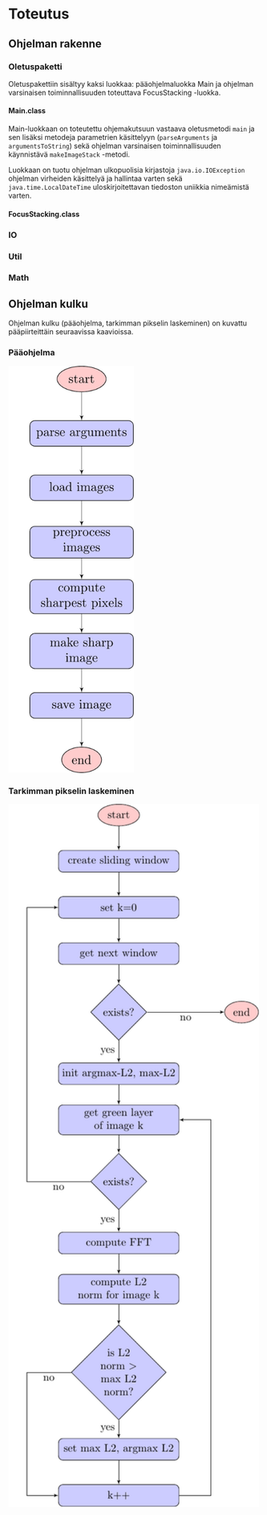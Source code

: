 # Toteutus

## Ohjelman rakenne

### Oletuspaketti

Oletuspakettiin sisältyy kaksi luokkaa: pääohjelmaluokka Main ja ohjelman varsinaisen toiminnallisuuden toteuttava FocusStacking -luokka. 

#### Main.class

Main-luokkaan on toteutettu ohjemakutsuun vastaava oletusmetodi ```main``` ja sen lisäksi metodeja parametrien käsittelyyn (```parseArguments``` ja ```argumentsToString```) sekä ohjelman varsinaisen toiminnallisuuden käynnistävä ```makeImageStack``` -metodi. 

Luokkaan on tuotu ohjelman ulkopuolisia kirjastoja ```java.io.IOException``` ohjelman virheiden käsittelyä ja hallintaa varten  sekä ```java.time.LocalDateTime``` uloskirjoitettavan tiedoston uniikkia nimeämistä varten.

#### FocusStacking.class




### IO

### Util

### Math


## Ohjelman kulku

Ohjelman kulku (pääohjelma, tarkimman pikselin laskeminen) on kuvattu pääpiirteittäin seuraavissa kaavioissa.

<a name="paaohjelma"></a>
### Pääohjelma

<img src="./diagrams/main.png" alt="Main program" width="250px"/>

<a name="tarkin"></a>
### Tarkimman pikselin laskeminen

<img src="./diagrams/sharpest.png" alt="Compute sharpest pixels" width="500px"/>
